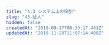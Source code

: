 ```yaml
---
title: "4.3 システム上の役割"
slug: "43-証人"
hidden: false
createdAt: "2019-09-17T08:33:17.481Z"
updatedAt: "2019-11-28T11:07:14.408Z"
---
```

